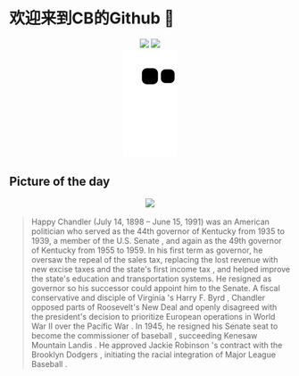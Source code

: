 
# 欢迎来到CB的Github 👋

<div align="center">
  <img height="137px" src="https://github-readme-stats.vercel.app/api?username=SuperCB&show_icons=true&theme=radical" />
  <img height="137px" src="https://github-readme-stats.vercel.app/api/top-langs/?username=SuperCB&hide_title=true&hide_border=true&layout=compact&langs_count=6&text_color=000&icon_color=fff" />
</div>


<div align="center">
    <img src="./contribution-snake/github-contribution-grid-snake.svg" />
</div>



## Picture of the day
<div align="center">
  <img width=400px src="https://upload.wikimedia.org/wikipedia/commons/thumb/4/44/Happy_Chandler_-_Harris_and_Ewing_Crop.jpg/450px-Happy_Chandler_-_Harris_and_Ewing_Crop.jpg" />
</div>

>Happy Chandler  (July 14, 1898 – June 15, 1991) was an American politician who served as the  44th governor of Kentucky  from 1935 to 1939, a member of the  U.S. Senate , and again as the 49th governor of Kentucky from 1955 to 1959. In his first term as governor, he oversaw the repeal of the sales tax, replacing the lost revenue with new  excise  taxes and the state's first  income tax , and helped improve the state's education and transportation systems. He resigned as governor so his successor could appoint him to the Senate. A  fiscal conservative  and disciple of  Virginia 's  Harry F. Byrd , Chandler opposed parts of Roosevelt's  New Deal  and openly disagreed with the president's decision to prioritize  European operations in World War II  over the  Pacific War . In 1945, he resigned his Senate seat to become the  commissioner of baseball , succeeding  Kenesaw Mountain Landis . He approved  Jackie Robinson 's contract with the  Brooklyn Dodgers , initiating the  racial integration  of  Major League Baseball .


